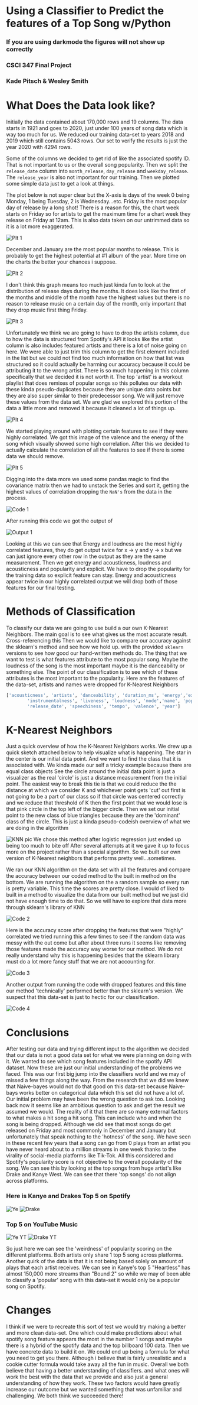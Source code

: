 # Using a Classifier to Predict the features of a Top Song w/Python
### If you are using darkmode the figures will not show up correctly
### CSCI 347 Final Project
### Kade Pitsch & Wesley Smith

# What Does the Data look like?
Initially the data contained about 170,000 rows and 19 columns. The data starts in 1921 and goes to 2020, just under 100 years of song data which is way too much for us. We reduced our training data-set to years 2018 and 2019 which still contains 5043 rows. Our set to verify the results is just the year 2020 with 4294 rows.

Some of the columns we decided to get rid of like the associated spotify ID.
That is not important to us or the overall song popularity. Then we split the `release_date` column into `month_release`, `day_release` and `weekday_release`.
The `release_year` is also not important for our training. 
Then we plotted some simple data just to get a look at things.

The plot below is not super clear but the X-axis is days of the week 0 being Monday, 1 being Tuesday, 2 is Wednesday...etc. Friday is the most popular day of release by a long shot! There is a reason for this, the chart week starts on Friday so for artists to get the maximum time for a chart week they release on Friday at 12am. This is also data taken on our untrimmed data so it is a lot more exaggerated.

![Plt 1](Images/plt1_thursday_releases.png)

December and January are the most popular months to release. This is probably to get the highest potential at #1 album of the year. More time on the charts the better your chances i suppose. 

![Plt 2](Images/plt2_release_month.png)

I don't think this graph means too much just kinda fun to look at the distribution of release days during the months. It does look like the first of the months and middle of the month have the highest values but there is no reason to release music on a certain day of the month, only important that they drop music first thing Friday.

![Plt 3](Images/plt3_release_day_of_month.png)

Unfortunately we think we are going to have to drop the artists column, due to how the data is structured from Spotify's API it looks like the artist
column is also includes featured artists and there is a lot of noise going
on here. We were able to just trim this column to get the first element included in the
list but we could not find too much information on how that list was structured so it
could actually be harming our accuracy because it could be attributing it to the wrong
artist. There is so much happening in this column specifically that we
decided it is not worth it. The top 'artist' is a workout playlist that does remixes of popular songs so this pollutes our data with these kinda pseudo-duplicates because they
are unique data points but they
are also super similar to their predecessor song. We will just remove these values from
the data set. We are glad we explored this portion of the data a little more and removed it because it cleaned a lot of things up.

![Plt 4](Images/plt4_popularArtists.png)


We started playing around with plotting certain features to see if they were highly
correlated. We got this image of the valence and the energy of the song which visually
showed some high correlation. After this we decided to actually calculate the
correlation of all the features to see if there is some data we should remove.

![Plt 5](Images/plt5_energyandValence.png)

Digging into the data more we used some pandas magic to find the covariance matrix then
we had to unstack the Series and sort it, getting the highest values of correlation
dropping the `NaN's` from the data in the process.

![Code 1](Images/correlation_code.png)

After running this code we got the output of

![Output 1](Images/Highly_correlated.png)

Looking at this we can see that Energy and loudness are the most highly correlated 
features, they do get output twice for x -> y and y -> x but we can just ignore every other row in the output as they are the same measurement. Then we get energy and acousticness, loudness and acousticness and popularity and explicit.
We have to drop the popularity for the training data so explicit feature can stay. 
Energy and acousticness appear twice in our highly correlated output we will drop both of those features for our final testing. 





# Methods of Classification
To classify our data we are going to use build a our own K-Nearest Neighbors. 
The main goal is to see what gives us the most accurate result. Cross-referencing this
Then we would like to compare our accuracy against the sklearn's method and see how we hold up.
with the provided `sklearn` versions to see how good our hand-written methods do.
The thing that we want to test is what features attribute to the most popular song.
Maybe the loudness of the song is the most important maybe it is the danceability or
something else. The point of our classification is to see which of
these attributes is the most important to the popularity.
Here are the features of the data-set, artists and names were dropped for K-Nearest Neighbors
``` python
['acousticness', 'artists', 'danceability', 'duration_ms', 'energy','explicit',
        'instrumentalness', 'liveness', 'loudness', 'mode','name', 'popularity',
        'release_date', 'speechiness', 'tempo', 'valence', 'year']
```

# K-Nearest Neighbors
Just a quick overview of how the K-Nearest Neighbors works. 
We drew up a quick sketch attached below to help visualize what is happening.
The star in the center is our initial data point. And we want to find the class that 
it is associated with. We kinda made our self a tricky example because there are equal class objects
See the circle around the initial data point is just a visualizer as the real 'circle' is just a distance
measurement from the initial point. The easiest way to break this tie is that we could reduce the the
distance at which we consider K and whichever point gets 'cut' out first is not going to be a part of our class
so if that circle was centered correctly and we reduce that threshold of K then the first point that
we would lose is that pink circle in the top left of the bigger circle. 
Then we set our initial point to the new class of blue triangles because they are the 'dominant' class 
of the circle.
This is just a kinda pseudo-codeish overview of what we are doing in the algorithm

![KNN pic](Images/KNN_viz.jpg)
We chose this method after logistic regression just ended up being too much to bite off
After several attempts at it we gave it up to focus more on the project rather than a
special algorithm. 
So we built our own version of K-Nearest neighbors that performs pretty well...sometimes.

We ran our KNN algorithm on the data set with all the features and compare the accuracy 
between our coded method to the built in method on the bottom. We are running the algorithm
on the a random sample so every run is pretty variable. This time the scores are pretty
close. I would of liked to built in a method to visualize the data from our built method
but we just did not have enough time to do that. So we will have to explore that data more
through sklearn's library of KNN

![Code 2](Images/acc_beforeRemovingFeats.png)

Here is the accuracy score after dropping the features that were "highly" correlated we tried
running this a few times to see if the random data was messy with the out come but
after about three runs it seems like removing those features made the accuracy way worse
for our method. We do not really understand why this is happening besides that the sklearn 
library must do a lot more fancy stuff that we are not accounting for.

![Code 3](Images/acc_afterDroppingFeatures.png)

Another output from running the code with dropped features and this time our method 
'technically' performed better than the sklearn's version. We suspect that this data-set is 
just to hectic for our classification.

![Code 4](Images/acc_ofKNN.png)


# Conclusions
After testing our data and trying different input to the algorithm we decided that our data is not a good data
set for what we were planning on doing with it. We wanted to see which song features included in the spotify API
dataset. Now these are just our initial understanding of the problems we faced. This was our first big
jump into the classifiers world and we may of missed a few things along the way. 
From the research that we did we knew that Naive-bayes would not do that good on this data-set because Naive-bays
works better on categorical data which this set did not have a lot of. Our initial problem may have been the
wrong question to ask too. Looking back now it seems like an ambitious question to ask and get the result we assumed we would. The reality of it that there are so many external factors to what makes a hit song a hit song.
This can include who and when the song is being dropped. Although we did see that most songs do get released
on Friday and most commonly in December and January but unfortunately that speak nothing to the 'hotness' of the 
song. We have seen in these recent few years that a song can go from 0 plays from an artist you have never
heard about to a million streams in one week thanks to the virality of social-media platforms like Tik-Tok.
All this considered and Spotify's popularity score is not objective to the overall popularity of the song. 
We can see this by looking at the top songs from huge artist's like Drake and Kanye West. We can see that
there 'top songs' do not align across platforms. 

### Here is Kanye and Drakes Top 5 on Spotify
![Ye](Images/kanye_spot.png)
![Drake](Images/drake_spot.png)

### Top 5 on YouTube Music
![Ye YT](Images/kanye_yt.png)
![Drake YT](Images/drake_yt.png)

So just here we can see the 'weirdness' of popularity scoring on the different platforms. Both artists only
share 1 top 5 song across platforms. Another quirk of the data is that it is not being based solely on amount
of plays that each artist receives. We can see in Kanye's top 5 "Heartless" has almost 150,000 more streams than
"Bound 2" so while we may of been able to classify a 'popular' song with this data-set it would only be a popular
song on Spotify.

# Changes
I think if we were to recreate this sort of test we would try making a better and more clean data-set. One which
could make predictions about what spotify song feature appears the most in the number 1 songs and maybe there 
is a hybrid of the spotify data and the top billboard 100 data. Then we have concrete data to build it on. We 
could end up being a formula for what you need to get you there. Although i believe that is fairly unrealistic
and a cookie cutter formula would take away all the fun in music. Overall we both believe that having a better
understanding of classifiers.
and what ones will work the best with the data that we provide and also just a general understanding 
of how they work. These two factors would have greatly increase our outcome but we wanted something that was
unfamiliar and challenging. We both think we succeeded there!
